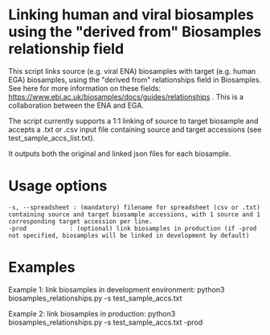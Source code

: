 # Linking human and viral biosamples using the "derived from" Biosamples relationship field
This script links source (e.g. viral ENA) biosamples with target (e.g. human EGA) biosamples, using the "derived from" relationships field in Biosamples. See here for more information on these fields: https://www.ebi.ac.uk/biosamples/docs/guides/relationships . This is a collaboration between the ENA and EGA.

The script currently supports a 1:1 linking of source to target biosample and accepts a .txt or .csv input file containing source and target accessions (see test_sample_accs_list.txt).

It outputs both the original and linked json files for each biosample.


# Usage options 
    -s, --spreadsheet : (mandatory) filename for spreadsheet (csv or .txt) containing source and target biosample accessions, with 1 source and 1 corresponding target accession per line.
    -prod            : (optional) link biosamples in production (if -prod not specified, biosamples will be linked in development by default)

# Examples
Example 1: link biosamples in development environment:
    python3 biosamples_relationships.py -s test_sample_accs.txt

Example 2: link biosamples in production:
    python3 biosamples_relationships.py -s test_sample_accs.txt -prod
    
